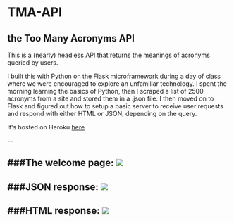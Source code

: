 # TMA-API

## the Too Many Acronyms API

This is a (nearly) headless API that returns the meanings of acronyms queried by users.

I built this with Python on the Flask microframework during a day of class where we were encouraged to explore an unfamiliar technology. I spent the morning learning the basics of Python, then I scraped a list of 2500 acronyms from a site and stored them in a .json file. I then moved on to Flask and figured out how to setup a basic server to receive user requests and respond with either HTML or JSON, depending on the query.  

It's hosted on Heroku <a href="https://desolate-woodland-12241.herokuapp.com/">here</a>

--

###The welcome page:
![](https://github.com/ztotta/ztotta/blob/master/img/tma-api/welcome.png?raw=true)
--

###JSON response: 
![](https://github.com/ztotta/ztotta/blob/master/img/tma-api/json.png?raw=true)
--

###HTML response:
![](https://github.com/ztotta/ztotta/blob/master/img/tma-api/html.png?raw=true)
--
